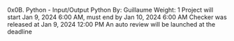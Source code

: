 0x0B. Python - Input/Output
Python
 By: Guillaume
 Weight: 1
 Project will start Jan 9, 2024 6:00 AM, must end by Jan 10, 2024 6:00 AM
 Checker was released at Jan 9, 2024 12:00 PM
 An auto review will be launched at the deadline
